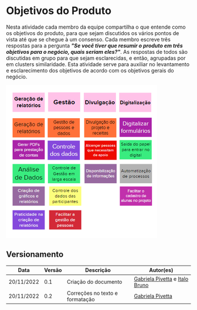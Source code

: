 # Objetivos do Produto

Nesta atividade cada membro da equipe compartilha o que entende como os objetivos do produto, para que sejam discutidos os vários pontos de vista até que se chegue à um consenso. Cada membro escreve três respostas para a pergunta ***"Se você tiver que resumir o produto em três objetivos para o negócio, quais seriam eles?"***. As respostas de todos são discutidas em grupo para que sejam esclarecidas, e então, agrupadas por em clusters similaridade. Esta atividade serve para auxiliar no levantamento e esclarecimento dos objetivos de acordo com os objetivos gerais do negócio.

![Objetivos do Produto](../assets/objetivos_produto.png)

## Versionamento

| Data | Versão | Descrição | Autor(es) |
|------|--------|-----------|-----------|
| 20/11/2022 | 0.1 | Criação do documento | [Gabriela Pivetta](https://github.com/gabrielapivetta) e [Italo Bruno](https://github.com/ItaloBrunoM) |
| 20/11/2022 | 0.2 | Correções no texto e formatação | [Gabriela Pivetta](https://github.com/gabrielapivetta) |